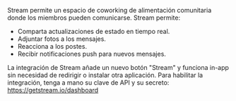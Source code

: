 Stream permite un espacio de coworking de alimentación comunitaria donde los miembros pueden comunicarse. Stream permite:

- Comparta actualizaciones de estado en tiempo real.
- Adjuntar fotos a los mensajes.
- Reacciona a los postes.
- Recibir notificaciones push para nuevos mensajes.

La integración de Stream añade un nuevo botón "Stream" y funciona in-app sin necesidad de redirigir o instalar otra aplicación. Para habilitar la integración, tenga a mano su clave de API y su secreto: https://getstream.io/dashboard